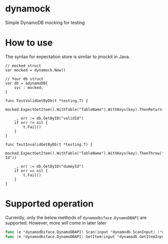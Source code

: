 # dynamock
Simple DynamoDB mocking for testing

# How to use

The syntax for expectation store is similar to jmockit in Java. 

```
// mocked struct
var mocked = dynamock.New()

// Your db struct
var db = &dynamoDB{
	svc : mocked,
}

func TestValidGetByDb(t *testing.T) {
	mocked.ExpectGetItem().WithTable("TableName").WithKeys(key).ThenReturn(output)

	_, err := db.GetByID("validId")
	if err != nil {
		t.Fail()
	}
}

func TestInvalidGetByDb(t *testing.T) {
	mocked.ExpectGetItem().WithTable("TableName").WithKeys(key).ThenThrow(fmt.Errorf("Invalid Id"))

	_, err := db.GetByID("dummyId")
	if err == nil {
		t.Fail()
	}
}
```

# Supported operation

Currently, only the below methods of `dynamodbiface.DynamoDBAPI` are supported. However, more will come in later later

``` go
func (e *dynamodbiface.DynamoDBAPI) Scan(input *dynamodb.ScanInput) (*dynamodb.ScanOutput, error)
func (e *dynamodbiface.DynamoDBAPI) GetItem(input *dynamodb.GetItemInput) (*dynamodb.GetItemOutput, error) 
```